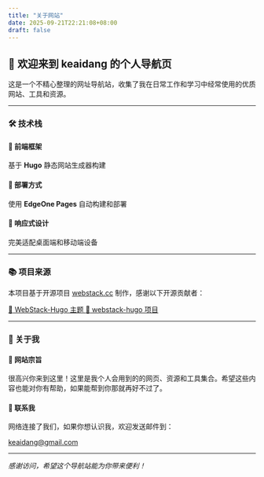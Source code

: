 ```yaml
---
title: "关于网站"
date: 2025-09-21T22:21:08+08:00
draft: false
---
```


<div class="about-container">

## 🌟 欢迎来到 keaidang 的个人导航页

<div class="intro-section">
<p class="intro-text">这是一个不精心整理的网址导航站，收集了我在日常工作和学习中经常使用的优质网站、工具和资源。</p>
</div>

---

### 🛠️ 技术栈

<div class="tech-stack">
<div class="tech-item">
<h4>🎨 前端框架</h4>
<p>基于 <strong>Hugo</strong> 静态网站生成器构建</p>
</div>

<div class="tech-item">
<h4>🚀 部署方式</h4>
<p>使用 <strong>EdgeOne Pages</strong> 自动构建和部署</p>
</div>

<div class="tech-item">
<h4>📱 响应式设计</h4>
<p>完美适配桌面端和移动端设备</p>
</div>
</div>

---

### 📚 项目来源

<div class="source-section">
<p>本项目基于开源项目 <a href="https://github.com/WebStackPage/WebStackPage.github.io" target="_blank">webstack.cc</a> 制作，感谢以下开源贡献者：</p>

<div class="source-links">
<a href="https://github.com/shenweiyan/WebStack-Hugo" target="_blank" class="source-link">
<span class="source-icon">🔗</span>
WebStack-Hugo 主题
</a>

<a href="https://github.com/iplaycode/webstack-hugo" target="_blank" class="source-link">
<span class="source-icon">🔗</span>
webstack-hugo 项目
</a>
</div>
</div>

---

### 💬 关于我

<div class="about-me">
<div class="welcome-card">
<h4>🎯 网站宗旨</h4>
<p>很高兴你来到这里！这里是我个人会用到的的网页、资源和工具集合。希望这些内容也能对你有帮助，如果能帮到你那就再好不过了。</p>
</div>

<div class="contact-card">
<h4>📧 联系我</h4>
<p>网络连接了我们，如果你想认识我，欢迎发送邮件到：</p>
<div class="email-link">
<a href="mailto:keaidang@gmail.com">keaidang@gmail.com</a>
</div>
</div>
</div>

---

<div class="footer-note">
<p><em>感谢访问，希望这个导航站能为你带来便利！</em></p>
</div>

</div>


